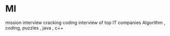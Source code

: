 MI
==

mission interview cracking coding interview of top IT companies Algorithm , coding, puzzles  , java , c++
